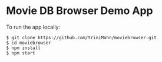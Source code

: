 # Movie DB Browser Demo App

To run the app locally:

```
$ git clone https://github.com/triniMahn/moviebrowser.git
$ cd moviebrowser
$ npm install
$ npm start
```

